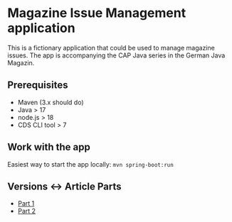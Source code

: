 # Magazine Issue Management application

This is a fictionary application that could be used to manage magazine issues. The app is accompanying the CAP Java series in the German Java Magazin.

## Prerequisites

* Maven (3.x should do)
* Java > 17
* node.js > 18
* CDS CLI tool > 7

## Work with the app

Easiest way to start the app locally: `mvn spring-boot:run`

## Versions <-> Article Parts

* [Part 1](https://github.com/rjayasinghe/cap-java-magazine-management/releases/tag/part1)
* [Part 2](https://github.com/rjayasinghe/cap-java-magazine-management/releases/tag/part2)

